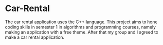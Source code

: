 # Car-Rental
The car rental application uses the C++ language.
This project aims to hone coding skills in semester 1 in algorithms and programming courses, namely making an application with a free theme. After that my group and I agreed to make a car rental application.
